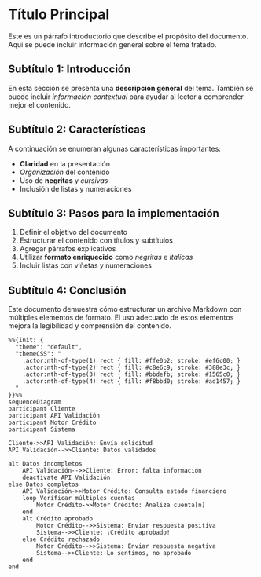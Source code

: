 # Título Principal

Este es un párrafo introductorio que describe el propósito del documento. Aquí se puede incluir información general sobre el tema tratado.

## Subtítulo 1: Introducción

En esta sección se presenta una **descripción general** del tema. También se puede incluir *información contextual* para ayudar al lector a comprender mejor el contenido.

## Subtítulo 2: Características

A continuación se enumeran algunas características importantes:

- **Claridad** en la presentación
- *Organización* del contenido
- Uso de **negritas** y *cursivas*
- Inclusión de listas y numeraciones

## Subtítulo 3: Pasos para la implementación

1. Definir el objetivo del documento
2. Estructurar el contenido con títulos y subtítulos
3. Agregar párrafos explicativos
4. Utilizar **formato enriquecido** como *negritas* e *italicas*
5. Incluir listas con viñetas y numeraciones

## Subtítulo 4: Conclusión

Este documento demuestra cómo estructurar un archivo Markdown con múltiples elementos de formato. El uso adecuado de estos elementos mejora la legibilidad y comprensión del contenido.

```mermaid
%%{init: {
  "theme": "default",
  "themeCSS": "
    .actor:nth-of-type(1) rect { fill: #ffe0b2; stroke: #ef6c00; }
    .actor:nth-of-type(2) rect { fill: #c8e6c9; stroke: #388e3c; }
    .actor:nth-of-type(3) rect { fill: #bbdefb; stroke: #1565c0; }
    .actor:nth-of-type(4) rect { fill: #f8bbd0; stroke: #ad1457; }
  "
}}%%
sequenceDiagram
participant Cliente
participant API Validación
participant Motor Crédito
participant Sistema

Cliente->>API Validación: Envía solicitud
API Validación-->>Cliente: Datos validados

alt Datos incompletos
    API Validación-->>Cliente: Error: falta información
    deactivate API Validación
else Datos completos
    API Validación->>Motor Crédito: Consulta estado financiero
    loop Verificar múltiples cuentas
        Motor Crédito->>Motor Crédito: Analiza cuenta[n]
    end
    alt Crédito aprobado
        Motor Crédito-->>Sistema: Enviar respuesta positiva
        Sistema-->>Cliente: ¡Crédito aprobado!
    else Crédito rechazado
        Motor Crédito-->>Sistema: Enviar respuesta negativa
        Sistema-->>Cliente: Lo sentimos, no aprobado
    end
end
